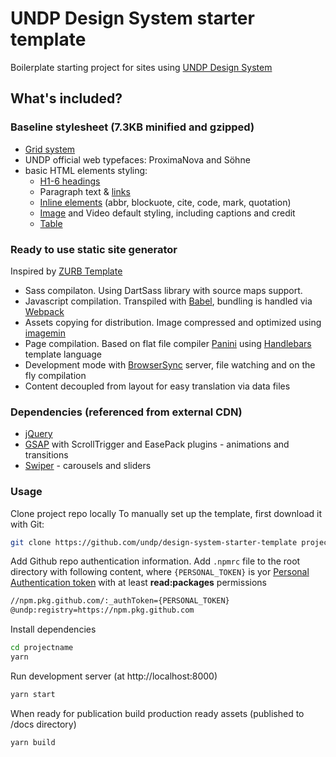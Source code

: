 # UNDP Design System starter template
Boilerplate starting project for sites using [UNDP Design System](https://design.undp.org)

## What's included?

### **Baseline stylesheet** (7.3KB minified and gzipped)
- [Grid system](https://design.undp.org/?path=/story/foundation-layout-grid--page)
- UNDP official web typefaces: ProximaNova and Söhne
- basic HTML elements styling:
  - [H1-6 headings](https://design.undp.org/?path=/story/foundation-typography-base-typography--headings)
  - Paragraph text & [links](https://design.undp.org/?path=/story/foundation-typography-links--links)
  - [Inline elements](https://design.undp.org/?path=/docs/foundation-typography-base-typography) (abbr, blockuote, cite, code, mark, quotation)
  - [Image](https://design.undp.org/?path=/story/foundation-images-image-with-credit-caption--image-with-credit-caption) and Video default styling, including captions and credit
  - [Table](https://design.undp.org/?path=/story/foundation-typography-table--table)

### **Ready to use static site generator**
Inspired by [ZURB Template](https://get.foundation/sites/docs/starter-projects.html#zurb-template)
- Sass compilaton. Using DartSass library with source maps support.
- Javascript compilation. Transpiled with [Babel](https://babeljs.io/), bundling is handled via [Webpack](https://webpack.js.org/)
- Assets copying for distribution. Image compressed and optimized using [imagemin](https://github.com/imagemin/imagemin)
- Page compilation. Based on flat file compiler [Panini](https://get.foundation/sites/docs/panini.html) using [Handlebars](https://handlebarsjs.com/) template language
- Development mode with [BrowserSync](https://browsersync.io/) server, file watching and on the fly compilation
- Content decoupled from layout for easy translation via data files

### Dependencies (referenced from external CDN)
- [jQuery](https://jquery.com/)
- [GSAP](https://greensock.com/gsap/) with ScrollTrigger and EasePack plugins - animations and transitions
- [Swiper](https://swiperjs.com/) - carousels and sliders

### **Usage**

Clone project repo locally
To manually set up the template, first download it with Git:
```bash
git clone https://github.com/undp/design-system-starter-template projectname
```

Add Github repo authentication information.
Add `.npmrc` file to the root directory with following content, where `{PERSONAL_TOKEN}` is yor [Personal Authentication token](https://docs.github.com/en/authentication/keeping-your-account-and-data-secure/creating-a-personal-access-token#creating-a-personal-access-token-classic) with at least **read:packages** permissions
```bash
//npm.pkg.github.com/:_authToken={PERSONAL_TOKEN}
@undp:registry=https://npm.pkg.github.com
```


Install dependencies
```bash
cd projectname
yarn
```

Run development server (at http://localhost:8000)
```bash
yarn start
```

When ready for publication build production ready assets (published to /docs directory)
```bash
yarn build
```
